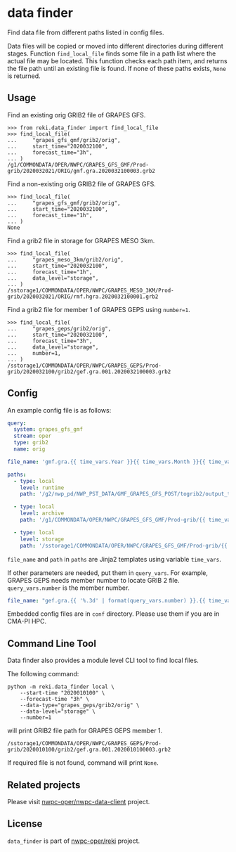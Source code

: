 # data finder

Find data file from different paths listed in config files.

Data files will be copied or moved into different directories during different stages.
Function `find_local_file` finds some file in a path list where the actual file may be located.
This function checks each path item, and returns the file path until an existing file is found.
If none of these paths exists, `None` is returned. 

## Usage

Find an existing orig GRIB2 file of GRAPES GFS.

```pycon
>>> from reki.data_finder import find_local_file
>>> find_local_file(
...     "grapes_gfs_gmf/grib2/orig",
...     start_time="2020032100",
...     forecast_time="3h",
... )
/g1/COMMONDATA/OPER/NWPC/GRAPES_GFS_GMF/Prod-grib/2020032021/ORIG/gmf.gra.2020032100003.grb2
```

Find a non-existing orig GRIB2 file of GRAPES GFS.

```pycon
>>> find_local_file(
...     "grapes_gfs_gmf/grib2/orig",
...     start_time="2020032100",
...     forecast_time="1h",
... )
None
```

Find a grib2 file in storage for GRAPES MESO 3km.

```pycon
>>> find_local_file(
...     "grapes_meso_3km/grib2/orig",
...     start_time="2020032100",
...     forecast_time="1h",
...     data_level="storage",
... )
/sstorage1/COMMONDATA/OPER/NWPC/GRAPES_MESO_3KM/Prod-grib/2020032021/ORIG/rmf.hgra.2020032100001.grb2
```

Find a grib2 file for member 1 of GRAPES GEPS using `number=1`.

```pycon
>>> find_local_file(
...     "grapes_geps/grib2/orig",
...     start_time="2020032100",
...     forecast_time="3h",
...     data_level="storage",
...     number=1,
... )
/sstorage1/COMMONDATA/OPER/NWPC/GRAPES_GEPS/Prod-grib/2020032100/grib2/gef.gra.001.2020032100003.grb2
```

## Config

An example config file is as follows:

```yaml
query:
  system: grapes_gfs_gmf
  stream: oper
  type: grib2
  name: orig

file_name: 'gmf.gra.{{ time_vars.Year }}{{ time_vars.Month }}{{ time_vars.Day }}{{ time_vars.Hour }}{{ time_vars.Forecast }}.grb2'

paths:
  - type: local
    level: runtime
    path: '/g2/nwp_pd/NWP_PST_DATA/GMF_GRAPES_GFS_POST/togrib2/output_togrib2/{{ time_vars.Year }}{{ time_vars.Month }}{{ time_vars.Day }}{{ time_vars.Hour }}'

  - type: local
    level: archive
    path: '/g1/COMMONDATA/OPER/NWPC/GRAPES_GFS_GMF/Prod-grib/{{ time_vars.Year4DV }}{{ time_vars.Month4DV }}{{ time_vars.Day4DV }}{{ time_vars.Hour4DV }}/ORIG'

  - type: local
    level: storage
    path: '/sstorage1/COMMONDATA/OPER/NWPC/GRAPES_GFS_GMF/Prod-grib/{{ time_vars.Year4DV }}{{ time_vars.Month4DV }}{{ time_vars.Day4DV }}{{ time_vars.Hour4DV }}/ORIG'
```

`file_name` and `path` in `paths` are Jinja2 templates using variable `time_vars`.

If other parameters are needed, put them in `query_vars`.
For example, GRAPES GEPS needs member number to locate GRIB 2 file. `query_vars.number` is the member number.

```yaml
file_name: "gef.gra.{{ '%.3d' | format(query_vars.number) }}.{{ time_vars.Year }}{{ time_vars.Month }}{{ time_vars.Day }}{{ time_vars.Hour }}{{ time_vars.Forecast }}.grb2"
```

Embedded config files are in `conf` directory. 
Please use them if you are in CMA-PI HPC.

## Command Line Tool

Data finder also provides a module level CLI tool to find local files.

The following command: 

```shell script
python -m reki.data_finder local \
    --start-time "2020010100" \
    --forecast-time "3h" \
    --data-type="grapes_geps/grib2/orig" \
    --data-level="storage" \
    --number=1
```

will print GRIB2 file path for GRAPES GEPS member 1.

```
/sstorage1/COMMONDATA/OPER/NWPC/GRAPES_GEPS/Prod-grib/2020010100/grib2/gef.gra.001.2020010100003.grb2
```

If required file is not found, command will print `None`.

## Related projects

Please visit [nwpc-oper/nwpc-data-client](https://github.com/nwpc-oper/nwpc-data-client) project.

## License

`data_finder` is part of [nwpc-oper/reki](https://github.com/nwpc-oper/reki) project.